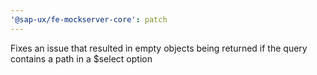 ```yaml
---
'@sap-ux/fe-mockserver-core': patch
---
```


Fixes an issue that resulted in empty objects being returned if the query contains a path in a $select option
